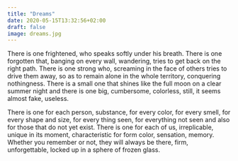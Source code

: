 ```yaml
---
title: "Dreams"
date: 2020-05-15T13:32:56+02:00
draft: false
image: dreams.jpg
---
```


There is one frightened,
who speaks softly under his breath.
There is one forgotten that,
banging on every wall, wandering,
tries to get back on the right path.
There is one strong who,
screaming in the face of others
tries to drive them away,
so as to remain alone in the whole territory,
conquering nothingness.
There is a small one that shines
like the full moon on a clear summer night
and there is one big, cumbersome, colorless,
still, it seems almost fake, useless.

There is one for each person,
substance,
for every color,
for every smell,
for every shape and size,
for every thing seen,
for everything not seen
and also for those that do not yet exist.
There is one for each of us,
irreplicable, unique in its moment,
characteristic for form color, sensation, memory.
Whether you remember or not, they will always be there,
firm, unforgettable, locked up
in a sphere of frozen glass.
